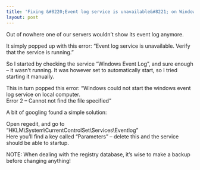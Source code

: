 ```yaml
---
title: 'Fixing &#8220;Event log service is unavailable&#8221; on Windows 2008'
layout: post
---
```


Out of nowhere one of our servers wouldn’t show its event log anymore.

It simply popped up with this error: “Event log service is unavailable. Verify that the service is running.”

So I started by checking the service “Windows Event Log”, and sure enough – it wasn’t running. It was however set to automatically start, so I tried starting it manually.

This in turn popped this error: “Windows could not start the windows event log service on local computer.  
Error 2 – Cannot not find the file specified”

A bit of googling found a simple solution:

Open regedit, and go to “HKLM\\System\\CurrentControlSet\\Services\\Eventlog”  
Here you’ll find a key called “Parameters” – delete this and the service should be able to startup.

NOTE: When dealing with the registry database, it’s wise to make a backup before changing anything!